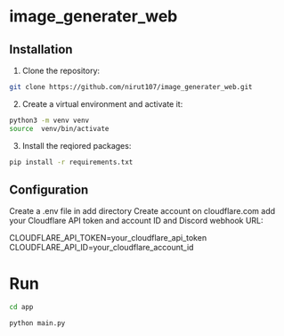 # image_generater_web


## Installation

1. Clone the repository:

```bash
git clone https://github.com/nirut107/image_generater_web.git

```

2. Create a virtual environment and activate it:

```bash
python3 -m venv venv
source  venv/bin/activate
```

3. Install the reqiored packages:

```bash
pip install -r requirements.txt
```

## Configuration

Create a .env file in add directory
Create account on cloudflare.com
add your Cloudflare API token and account ID and Discord webhook URL:

CLOUDFLARE_API_TOKEN=your_cloudflare_api_token
CLOUDFLARE_API_ID=your_cloudflare_account_id

# Run

```bash
cd app
```

```bash
python main.py
```


